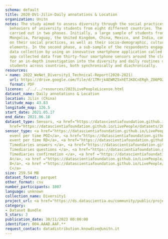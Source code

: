 ```yaml
---
schema: default
title: 2020-DV1-Jilin-Daily annotations & Location
organization: Unitn
notes: The study aimed to assess diversity through the social practices and daily
  behaviors of university students from eight different countries. The research was
  carried out in two phases. Initially, a large sample of students from Denmark, Italy,
  Mongolia, Paraguay, the United Kingdom, China, Mexico, and India, completed a survey
  on their social practices, as well as their socio-demographic, cultural, and psychological
  elements. In the second phase, a sub-sample of the respondents engaged in a four-week
  data collection by using an innovative smartphone application called iLog. This
  app collected data from thirty-four smartphone sensors around the clock, allowing
  for an in-depth investigation into the diversity and daily routines of university
  students across countries, both synchronically and diachronically.
resources:
- name: 2022_WeNet_Diversity1_Technical-Report(2020-2021)
  url: https://drive.google.com/file/d/1TMrjkAEWRZ5xhETJKOCnERgh_Z06PO2E/view?usp=drive_link
  format: PDF
license: ./../../resources/2023LivePeopleLicense.html
dataset_name: Daily annotations & Location
location: Jilin (China)
latitude_map: 43.83
longitude_map: 126.5
start_date: 2021.05.17
end_date: 2021.06.18
dataset_type: Sensors, <a href="https://datascientiafoundation.github.io/LivePeople/datasets/2020-DV1-Jilin-Diachronic-Interactions/">Diachronic-Interactions</a>,<a
  href="https://datascientiafoundation.github.io/LivePeople/datasets/2020-DV1-Jilin-Synchronic-Interactions/">Synchronic-Interactions</a>
sensor_type: <a href="https://datascientiafoundation.github.io/LivePeople/datasets/2020-DV1-Jilin-Location%20Event%20Per%20Time%20POI/">location
  event per time POI</a>, <a href="https://datascientiafoundation.github.io/LivePeople/datasets/2020-DV1-Jilin-Location%20Event%20Per%20Time%20RD/">location
  event per time RD</a>, <a href="https://datascientiafoundation.github.io/LivePeople/datasets/2020-DV1-Jilin-Contribution%20Answers/">
  Timediaries answers </a>, <a href="https://datascientiafoundation.github.io/LivePeople/datasets/2020-DV1-Jilin-Contribution%20Questions/">
  Timediaries questions </a>, <a href="https://datascientiafoundation.github.io/LivePeople/datasets/2020-DV1-Jilin-Contribution%20Confirmation/">
  Timediaries confirmation </a>, <a href ="https://datascientiafoundation.github.io/LivePeople/datasets/2020-DV1-Jilin-Questionnaire%20Diversity%20A/">Questionnaire
  A</a>, <a href ="https://datascientiafoundation.github.io/LivePeople/datasets/2020-DV1-Jilin-Questionnaire%20Diversity%20B/">Questionnaire
  B</a>, <a href ="https://datascientiafoundation.github.io/LivePeople/datasets/2020-DV1-Jilin-Questionnaire%20Diversity%20C/">Questionnaire
  C</a>
size: 259.54 MB
dataset_format: parquet
other_format: csv
number_participants: 1007
language: unknown
collection_name: Diversity1
project_url: <a href="https://ds.datascientia.eu/community/public/projects/923b2c1c-166c-4f53-a274-c9d6eaa5ad4f">https://ds.datascientia.eu/community/public/projects/923b2c1c-166c-4f53-a274-c9d6eaa5ad4f</a>
category:
- Dataset Bundle
5_stars: 3
publication_date: 30/11/2023 00:00:00
identifier: 004.AAAD.AAF.**
request_contact: datadistribution.knowdive@unitn.it
---
```



